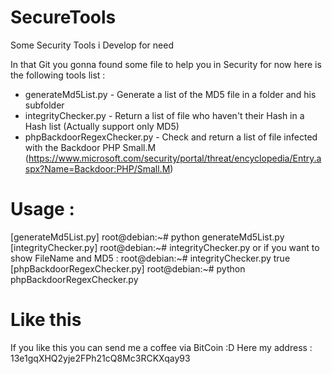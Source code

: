 # SecureTools
Some Security Tools i Develop for need

In that Git you gonna found some file to help you in Security for now here is the following tools list :
- generateMd5List.py - Generate a list of the MD5 file in a folder and his subfolder
- integrityChecker.py - Return a list of file who haven't their Hash in a Hash list (Actually support only MD5)
- phpBackdoorRegexChecker.py - Check and return a list of file infected with the Backdoor PHP Small.M (https://www.microsoft.com/security/portal/threat/encyclopedia/Entry.aspx?Name=Backdoor:PHP/Small.M)

# Usage :
[generateMd5List.py]
root@debian:~# python generateMd5List.py <folderToScan>
[integrityChecker.py]
root@debian:~# integrityChecker.py  <folderToScan> <hashList> <hashType>
or if you want to show FileName and MD5 :
root@debian:~# integrityChecker.py  <folderToScan> <hashList> <hashType> true
[phpBackdoorRegexChecker.py]
root@debian:~# python phpBackdoorRegexChecker.py <folderToScan>

# Like this
If you like this you can send me a coffee via BitCoin :D
Here my address : 13e1gqXHQ2yje2FPh21cQ8Mc3RCKXqay93
